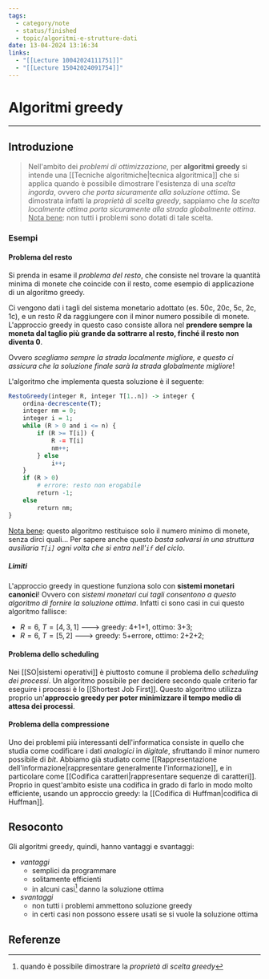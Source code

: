 ```yaml
---
tags:
  - category/note
  - status/finished
  - topic/algoritmi-e-strutture-dati
date: 13-04-2024 13:16:34
links:
  - "[[Lecture 10042024111751]]"
  - "[[Lecture 15042024091754]]"
---
```

# Algoritmi greedy
---
## Introduzione
> Nell'ambito dei _problemi di ottimizzazione_, per **algoritmi greedy** si intende una [[Tecniche algoritmiche|tecnica algoritmica]] che si applica quando è possibile dimostrare l'esistenza di una _scelta ingorda_, ovvero _che porta sicuramente alla soluzione ottima_. Se dimostrata infatti la _proprietà di scelta greedy_, sappiamo che _la scelta localmente ottima porta sicuramente alla strada globalmente ottima_.
> <u>Nota bene</u>: non tutti i problemi sono dotati di tale scelta.

### Esempi
#### Problema del resto
Si prenda in esame il _problema del resto_, che consiste nel trovare la quantità minima di monete che coincide con il resto, come esempio di applicazione di un algoritmo greedy.

Ci vengono dati i tagli del sistema monetario adottato (es. 50c, 20c, 5c, 2c, 1c), e un resto $R$ da raggiungere con il minor numero possibile di monete. L'approccio greedy in questo caso consiste allora nel **prendere sempre la moneta dal taglio più grande da sottrarre al resto, finché il resto non diventa $0$**.

Ovvero _scegliamo sempre la strada localmente migliore, e questo ci assicura che la soluzione finale sarà la strada globalmente migliore_!

L'algoritmo che implementa questa soluzione è il seguente:
```R
RestoGreedy(integer R, integer T[1..n]) -> integer {
	ordina-decrescente(T);
	integer nm = 0;
	integer i = 1;
	while (R > 0 and i <= n) {
		if (R >= T[i]) {
			R -= T[i]
			nm++;
		} else
			i++;
	}
	if (R > 0)
		# errore: resto non erogabile
		return -1;
	else
		return nm;
}
```

<u>Nota bene</u>: questo algoritmo restituisce solo il numero minimo di monete, senza dirci quali... Per sapere anche questo _basta salvarsi in una struttura ausiliaria `T[i]` ogni volta che si entra nell'`if` del ciclo_.

##### Limiti
L'approccio greedy in questione funziona solo con **sistemi monetari canonici**! Ovvero con _sistemi monetari cui tagli consentono a questo algoritmo di fornire la soluzione ottima_.
Infatti ci sono casi in cui questo algoritmo fallisce:
- $R = 6, \ T = [4, 3, 1]$ ---> greedy: 4+1+1, ottimo: 3+3;
- $R = 6, \ T = [5, 2]$ ---> greedy: 5+errore, ottimo: 2+2+2;

#### Problema dello scheduling
Nei [[SO|sistemi operativi]] è piuttosto comune il problema dello _scheduling dei processi_. Un algoritmo possibile per decidere secondo quale criterio far eseguire i processi è lo [[Shortest Job First]]. Questo algoritmo utilizza proprio un'**approccio greedy per poter minimizzare il tempo medio di attesa dei processi**.

#### Problema della compressione
Uno dei problemi più interessanti dell'informatica consiste in quello che studia come codificare i dati _analogici_ in _digitale_, sfruttando il minor numero possibile di _bit_. Abbiamo già studiato come [[Rappresentazione dell'informazione|rappresentare generalmente l'informazione]], e in particolare come [[Codifica caratteri|rappresentare sequenze di caratteri]]. Proprio in quest'ambito esiste una codifica in grado di farlo in modo molto efficiente, usando un approccio greedy: la [[Codifica di Huffman|codifica di Huffman]].

## Resoconto
Gli algoritmi greedy, quindi, hanno vantaggi e svantaggi:
- _vantaggi_
	- semplici da programmare
	- solitamente efficienti
	- in alcuni casi[^1] danno la soluzione ottima
- _svantaggi_
	- non tutti i problemi ammettono soluzione greedy
	- in certi casi non possono essere usati se si vuole la soluzione ottima

## Referenze
[^1]: quando è possibile dimostrare la _proprietà di scelta greedy_